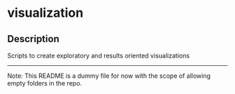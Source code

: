 # visualization
## Description
Scripts to create exploratory and results oriented visualizations

---

Note: This README is a dummy file for now with the scope of allowing empty folders in the repo.
